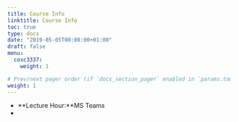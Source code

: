 ```yaml
---
title: Course Info
linktitle: Course Info
toc: true
type: docs
date: "2019-05-05T00:00:00+01:00"
draft: false
menu:
  cosc3337:
    weight: 1

# Prev/next pager order (if `docs_section_pager` enabled in `params.toml`)
weight: 1
---
```


*   **Lecture Hour:**MS Teams 
*  